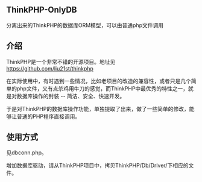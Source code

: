 ## ThinkPHP-OnlyDB

分离出来的ThinkPHP的数据库ORM模型，可以由普通php文件调用

## 介绍

ThinkPHP是一个非常不错的开源项目。地址见 https://github.com/liu21st/thinkphp

在实际使用中，有时遇到一些情况，比如老项目的改造的兼容性，或者只是几个简单的php文件，又有点杀鸡用牛刀的感觉，而ThinkPHP中最优秀的特性之一，就是对数据库操作的封装 -- 简洁、安全、快速开发。

于是对ThinkPHP的数据库操作功能，单独提取了出来，做了一些简单的修改，能够让普通的PHP程序直接调用。


## 使用方式

见dbconn.php。

增加数据库驱动，请从ThinkPHP项目中，拷贝ThinkPHP/Db/Driver/下相应的文件。


